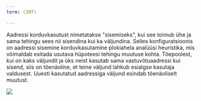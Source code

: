 ```yaml
---
term: (INT)

---
```

Aadressi korduvkasutust nimetatakse "sisemiseks", kui see toimub ühe ja sama tehingu sees nii sisendina kui ka väljundina. Selles konfiguratsioonis on aadressi sisemine korduvkasutamine plokiahela analüüsi heuristika, mis võimaldab esitada usutava hüpoteesi tehingu muutuse kohta. Tõepoolest, kui on kaks väljundit ja üks neist kasutab sama vastuvõtuaadressi kui sisend, siis on tõenäoline, et teine väljund lahkub esialgse kasutaja valdusest. Uuesti kasutatud aadressiga väljund esindab tõenäoliselt muutust.

![](../../dictionnaire/assets/10.webp)
